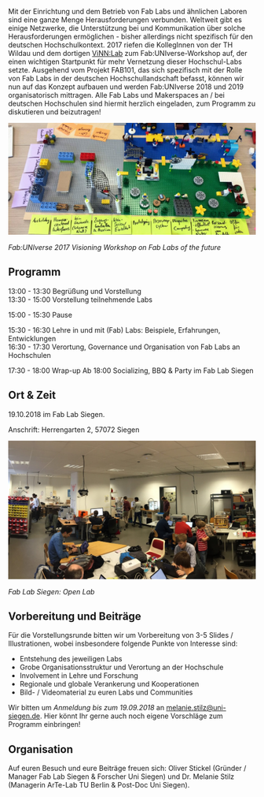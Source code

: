 Mit der Einrichtung und dem Betrieb von Fab Labs und ähnlichen Laboren sind eine ganze Menge Herausforderungen verbunden. Weltweit gibt es einige Netzwerke, die Unterstützung bei und Kommunikation über solche Herausforderungen ermöglichen - bisher allerdings nicht spezifisch für den deutschen Hochschulkontext. 2017 riefen die KollegInnen von der TH Wildau und dem dortigen [ViNN:Lab](http://vinnlab.th-wildau.de/de/vinnlab-de/) zum Fab:UNIverse-Workshop auf, der einen wichtigen Startpunkt für mehr Vernetzung dieser Hochschul-Labs setzte. Ausgehend vom Projekt FAB101, das sich spezifisch mit der Rolle von Fab Labs in der deutschen Hochschullandschaft befasst, können wir nun auf das Konzept aufbauen und werden Fab:UNIverse 2018 und 2019 organisatorisch mittragen. Alle Fab Labs und Makerspaces an / bei deutschen Hochschulen sind hiermit herzlich eingeladen, zum  Programm zu diskutieren und beizutragen!

![](images/lego.jpg)

*Fab:UNIverse 2017 Visioning Workshop on Fab Labs of the future*


## Programm

13:00 - 13:30	Begrüßung und Vorstellung  
13:30 - 15:00	Vorstellung teilnehmende Labs

15:00 - 15:30	Pause

15:30 - 16:30	Lehre in und mit (Fab) Labs: Beispiele, Erfahrungen, Entwicklungen  
16:30 - 17:30	Verortung, Governance und Organisation von Fab Labs an Hochschulen

17:30 - 18:00	Wrap-up
Ab 18:00	Socializing, BBQ & Party im Fab Lab Siegen

## Ort & Zeit

19.10.2018 im Fab Lab Siegen.

Anschrift: Herrengarten 2, 57072 Siegen

![](images/fls.jpg)

*Fab Lab Siegen: Open Lab*


## Vorbereitung und Beiträge

Für die Vorstellungsrunde bitten wir um Vorbereitung von 3-5 Slides / Illustrationen, wobei insbesondere folgende Punkte von Interesse sind:

- Entstehung des jeweiligen Labs
- Grobe Organisationsstruktur und Verortung an der Hochschule
- Involvement in Lehre und Forschung
- Regionale und globale Verankerung und Kooperationen
- Bild- / Videomaterial zu euren Labs und Communities

Wir bitten um *Anmeldung bis zum 19.09.2018* an [melanie.stilz@uni-siegen.de](mailto:melanie.stilz@uni-siegen.de). Hier könnt Ihr gerne auch noch eigene Vorschläge zum Programm einbringen!


## Organisation

Auf euren Besuch und eure Beiträge freuen sich: Oliver Stickel (Gründer / Manager Fab Lab Siegen & Forscher Uni Siegen) und Dr. Melanie Stilz (Managerin ArTe-Lab TU Berlin & Post-Doc Uni Siegen).
